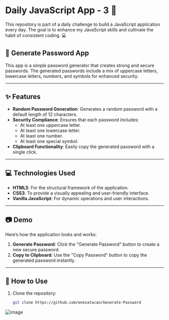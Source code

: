 # Daily JavaScript App - 3 🚀 

This repository is part of a daily challenge to build a JavaScript application every day. The goal is to enhance my JavaScript skills and cultivate the habit of consistent coding. 💻

## 🎉 Generate Password App

This app is a simple password generator that creates strong and secure passwords. The generated passwords include a mix of uppercase letters, lowercase letters, numbers, and symbols for enhanced security.

---

## ✨ Features

- **Random Password Generation**: Generates a random password with a default length of 12 characters.
- **Security Compliance**: Ensures that each password includes:
  - At least one uppercase letter.
  - At least one lowercase letter.
  - At least one number.
  - At least one special symbol.
- **Clipboard Functionality**: Easily copy the generated password with a single click.

---

## 💻 Technologies Used

- **HTML5**: For the structural framework of the application.
- **CSS3**: To provide a visually appealing and user-friendly interface.
- **Vanilla JavaScript**: For dynamic operations and user interactions.

---

## 📷 Demo

Here’s how the application looks and works:

1. **Generate Password**: Click the "Generate Password" button to create a new secure password.
2. **Copy to Clipboard**: Use the "Copy Password" button to copy the generated password instantly.

---

## 🚀 How to Use

1. Clone the repository:
   ```bash
   git clone https://github.com/enesatacan/Generate-Password


![image](https://github.com/user-attachments/assets/040156a4-87b3-4f67-bfe3-461ac65f2280)
